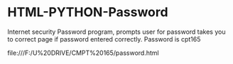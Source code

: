 # HTML-PYTHON-Password
Internet security Password program, prompts user for password takes you to correct page if password entered correctly.
Password is cpt165

file:///F:/U%20DRIVE/CMPT%20165/password.html
